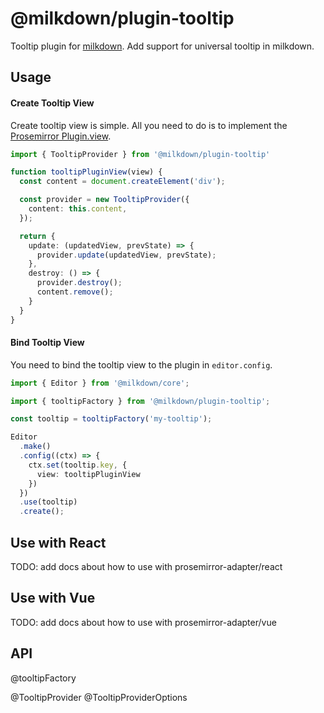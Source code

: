 # @milkdown/plugin-tooltip

Tooltip plugin for [milkdown](https://milkdown.dev/).
Add support for universal tooltip in milkdown.

## Usage

#### Create Tooltip View

Create tooltip view is simple.
All you need to do is to implement the [Prosemirror Plugin.view](https://prosemirror.net/docs/ref/#state.PluginSpec.view).

```typescript
import { TooltipProvider } from '@milkdown/plugin-tooltip'

function tooltipPluginView(view) {
  const content = document.createElement('div');

  const provider = new TooltipProvider({
    content: this.content,
  });

  return {
    update: (updatedView, prevState) => {
      provider.update(updatedView, prevState);
    },
    destroy: () => {
      provider.destroy();
      content.remove();
    }
  }
}
```

#### Bind Tooltip View

You need to bind the tooltip view to the plugin in `editor.config`.

```typescript
import { Editor } from '@milkdown/core';

import { tooltipFactory } from '@milkdown/plugin-tooltip';

const tooltip = tooltipFactory('my-tooltip');

Editor
  .make()
  .config((ctx) => {
    ctx.set(tooltip.key, {
      view: tooltipPluginView
    })
  })
  .use(tooltip)
  .create();
```

## Use with React

TODO: add docs about how to use with prosemirror-adapter/react

## Use with Vue

TODO: add docs about how to use with prosemirror-adapter/vue

## API

@tooltipFactory

@TooltipProvider
@TooltipProviderOptions
